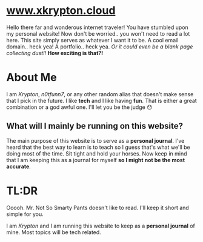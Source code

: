 # www.xkrypton.cloud

Hello there far and wonderous internet traveler! You have stumbled upon my personal website! Now don't be worried.. you won't need to read a lot here. This site simply serves as whatever I want it to be. A cool email domain.. heck yea! A portfolio.. heck yea. *Or it could even be a blank page collecting dust!!* **How exciting is that?!**


# About Me

I am *Krypton*, *n0tfunn7*, or any other random alias that doesn't make sense that I pick in the future. I like **tech** and I like having **fun**. That is either a great combination or a god awful one. I'll let you be the judge 😯

## What will I mainly be running on this website?

The main purpose of this website is to serve as a **personal journal**. I've heard that the best way to learn is to teach so I guess that's what we'll be doing most of the time. Sit tight and hold your horses. Now keep in mind that I am keeping this as a journal for myself **so I might not be the most accurate**.


# TL:DR

Ooooh. Mr. Not So Smarty Pants doesn't like to read. I'll keep it short and simple for you.

I am *Krypton* and I am running this website to keep as a **personal journal** of mine. Most topics will be tech related.
